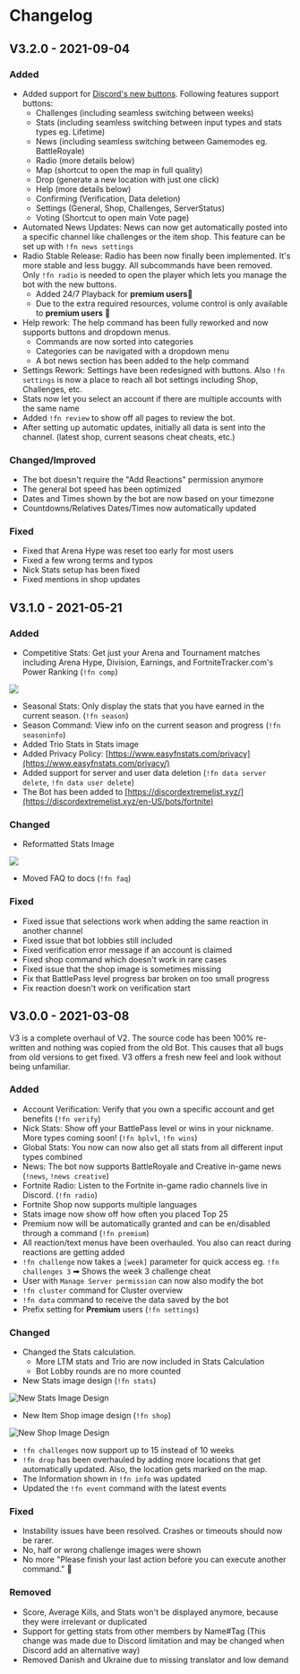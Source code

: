 # Changelog

## V3.2.0 - 2021-09-04

### Added

* Added support for [Discord's new buttons](https://support.discord.com/hc/en-us/articles/1500012250861-Bots-Buttons). Following features support buttons:
  * Challenges \(including seamless switching between weeks\)
  * Stats \(including seamless switching between input types and stats types eg. Lifetime\)
  * News \(including seamless switching between Gamemodes eg. BattleRoyale\)
  * Radio \(more details below\)
  * Map \(shortcut to open the map in full quality\)
  * Drop \(generate a new location with just one click\)
  * Help \(more details below\)
  * Confirming \(Verification, Data deletion\)
  * Settings \(General, Shop, Challenges, ServerStatus\)
  * Voting \(Shortcut to open main Vote page\)
* Automated News Updates: News can now get automatically posted into a specific channel like challenges or the item shop. This feature can be set up with `!fn news settings`
* Radio Stable Release: Radio has been now finally been implemented. It's more stable and less buggy. All subcommands have been removed. Only `!fn radio` is needed to open the player which lets you manage the bot with the new buttons.
  * Added 24/7 Playback for **premium users**🔸
  * Due to the extra required resources, volume control is only available to **premium users** 🔸
* Help rework: The help command has been fully reworked and now supports buttons and dropdown menus.
  * Commands are now sorted into categories
  * Categories can be navigated with a dropdown menu
  * A bot news section has been added to the help command
* Settings Rework: Settings have been redesigned with buttons. Also `!fn settings` is now a place to reach all bot settings including Shop, Challenges, etc.
* Stats now let you select an account if there are multiple accounts with the same name
* Added `!fn review` to show off all pages to review the bot. 
* After setting up automatic updates, initially all data is sent into the channel. \(latest shop, current seasons cheat cheats, etc.\)

### Changed/Improved

* The bot doesn't require the "Add Reactions" permission anymore
* The general bot speed has been optimized
* Dates and Times shown by the bot are now based on your timezone
* Countdowns/Relatives Dates/Times now automatically updated

### Fixed

* Fixed that Arena Hype was reset too early for most users 
* Fixed a few wrong terms and typos
* Nick Stats setup has been fixed
* Fixed mentions in shop updates

## V3.1.0 - 2021-05-21

### Added

* Competitive Stats: Get just your Arena and Tournament matches including Arena Hype, Division, Earnings, and FortniteTracker.com's Power Ranking \(`!fn comp`\)

![](.gitbook/assets/stats-competitive.png)

* Seasonal Stats: Only display the stats that you have earned in the current season. \(`!fn season`\)
* Season Command: View info on the current season and progress \(`!fn seasoninfo`\)
* Added Trio Stats in Stats image
* Added Privacy Policy: [https://www.easyfnstats.com/privacy](https://www.easyfnstats.com/privacy/)
* Added support for server and user data deletion \(`!fn data server delete`, `!fn data user delete`\)
* The Bot has been added to [https://discordextremelist.xyz/](https://discordextremelist.xyz/en-US/bots/fortnite)

### Changed

* Reformatted Stats Image

![](.gitbook/assets/stats%20%281%29.png)

* Moved FAQ to docs \(`!fn faq`\)

### Fixed

* Fixed issue that selections work when adding the same reaction in another channel
* Fixed issue that bot lobbies still included
* Fixed verification error message if an account is claimed
* Fixed shop command which doesn't work in rare cases
* Fixed issue that the shop image is sometimes missing
* Fix that BattlePass level progress bar broken on too small progress
* Fix reaction doesn't work on verification start

## V3.0.0 - 2021-03-08

V3 is a complete overhaul of V2. The source code has been 100% re-written and nothing was copied from the old Bot. This causes that all bugs from old versions to get fixed. V3 offers a fresh new feel and look without being unfamiliar.

### Added

* Account Verification: Verify that you own a specific account and get benefits \(`!fn verify`\)
* Nick Stats: Show off your BattlePass level or wins in your nickname. More types coming soon! \(`!fn bplvl`, `!fn wins`\)
* Global Stats: You now can now also get all stats from all different input types combined
* News: The bot now supports BattleRoyale and Creative in-game news \(`!news`, `!news creative`\)
* Fortnite Radio: Listen to the Fortnite in-game radio channels live in Discord. \(`!fn radio`\)
* Fortnite Shop now supports multiple languages
* Stats image now show off how often you placed Top 25
* Premium now will be automatically granted and can be en/disabled through a command \(`!fn premium`\)
* All reaction/text menus have been overhauled. You also can react during reactions are getting added
* `!fn challenge` now takes a `[week]` parameter for quick access eg. `!fn challenges 3` ➡ Shows the week 3 challenge cheat
* User with `Manage Server permission` can now also modify the bot
* `!fn cluster` command for Cluster overview
* `!fn data` command to receive the data saved by the bot
* Prefix setting for **Premium** users \(`!fn settings`\)

### Changed

* Changed the Stats calculation. 
  * More LTM stats and Trio are now included in Stats Calculation
  * Bot Lobby rounds are no more counted
* New Stats image design \(`!fn stats`\) 

![New Stats Image Design](.gitbook/assets/stats.png)

* New Item Shop image design \(`!fn shop`\)

![New Shop Image Design](.gitbook/assets/2021_02_02_en.png)

* `!fn challenges` now support up to 15 instead of 10 weeks
* `!fn drop` has been overhauled by adding more locations that get automatically updated. Also, the location gets marked on the map. 
* The Information shown in `!fn info` was updated
* Updated the `!fn event` command with the latest events

### Fixed

* Instability issues have been resolved. Crashes or timeouts should now be rarer.
* No, half or wrong challenge images were shown
* No more "Please finish your last action before you can execute another command." 🎉 

### Removed

* Score, Average Kills, and Stats won't be displayed anymore, because they were irrelevant or duplicated 
* Support for getting stats from other members by Name\#Tag \(This change was made due to Discord limitation and may be changed when Discord add an alternative way\)
* Removed Danish and Ukraine due to missing translator and low demand 

